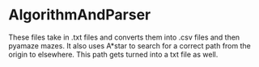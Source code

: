 # AlgorithmAndParser
These files take in .txt files and converts them into .csv files and then pyamaze mazes. It also uses A*star to search for a correct path from the origin to elsewhere. This path gets turned into a txt file as well.
